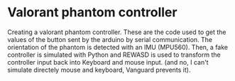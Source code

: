# Valorant phantom controller
 Creating a valorant phantom controller. These are the code used to get the values of the button sent by the arduino by serial communication.
The orientation of the phantom is detected with an IMU (MPU560).
Then, a fake controller is simulated with Python and REWASD is used to transform the controller input back into Keyboard and mouse input. (and no, I can't simulate directely mouse and keyboard, Vanguard prevents it).

